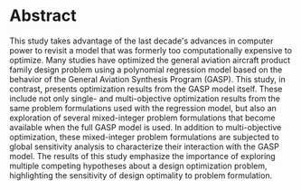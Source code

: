 # Abstract

This study takes advantage of the last decade's advances in computer power to revisit a model that was formerly too computationally expensive to optimize.
    Many studies have optimized the general aviation aircraft product family design problem using a polynomial regression model based on the behavior of the General Aviation Synthesis Program (GASP).
    This study, in contrast, presents optimization results from the GASP model itself.
    These include not only single- and multi-objective optimization results from the same problem formulations used with the regression model, but also an exploration of several mixed-integer problem formulations that become available when the full GASP model is used.
    In addition to multi-objective optimization, these mixed-integer problem formulations are subjected to global sensitivity analysis to characterize their interaction with the GASP model.
    The results of this study emphasize the importance of exploring multiple competing hypotheses about a design optimization problem, highlighting the sensitivity of design optimality to problem formulation.


<!--
vim:ts=4:sw=4:expandtab:wrap lbr
-->
